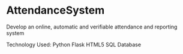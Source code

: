# AttendanceSystem

Develop an online, automatic and verifiable attendance and reporting system

Technology Used:
Python Flask
HTML5
SQL Database